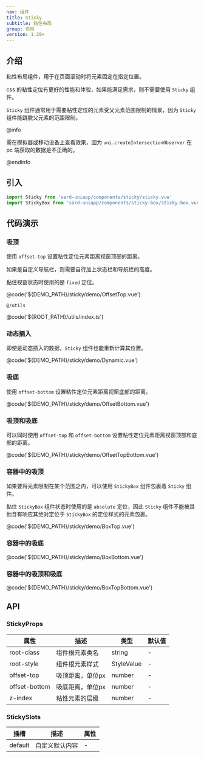 ```yaml
---
nav: 组件
title: Sticky
subtitle: 粘性布局
group: 布局
version: 1.20+
---
```


## 介绍

粘性布局组件，用于在页面滚动时将元素固定在指定位置。

css 的粘性定位有更好的性能和体验，如果能满足需求，则不需要使用 `Sticky` 组件。

`Sticky` 组件通常用于需要粘性定位的元素受父元素范围限制的情景，因为 `Sticky` 组件能跳脱父元素的范围限制。

@info

需在模拟器或移动设备上查看效果，因为 `uni.createIntersectionObserver` 在 pc 端获取的数据是不正确的。

@endinfo

## 引入

```ts
import Sticky from 'sard-uniapp/components/sticky/sticky.vue'
import StickyBox from 'sard-uniapp/components/sticky-box/sticky-box.vue'
```

## 代码演示

### 吸顶

使用 `offset-top` 设置粘性定位元素距离视窗顶部的距离。

如果是自定义导航栏，则需要自行加上状态栏和导航栏的高度。

黏住视窗状态时使用的是 `fixed` 定位。

@code('${DEMO_PATH}/sticky/demo/OffsetTop.vue')

`@/utils`

@code('${ROOT_PATH}/utils/index.ts')

### 动态插入

即使是动态插入的数据，`Sticky` 组件也能重新计算其位置。

@code('${DEMO_PATH}/sticky/demo/Dynamic.vue')

### 吸底

使用 `offset-bottom` 设置粘性定位元素距离视窗底部的距离。

@code('${DEMO_PATH}/sticky/demo/OffsetBottom.vue')

### 吸顶和吸底

可以同时使用 `offset-top` 和 `offset-bottom` 设置粘性定位元素距离视窗顶部和底部的距离。

@code('${DEMO_PATH}/sticky/demo/OffsetTopBottom.vue')

### 容器中的吸顶

如果要将元素限制在某个范围之内，可以使用 `StickyBox` 组件包裹着 `Sticky` 组件。

黏住 `StickyBox` 组件状态时使用的是 `absolute` 定位，因此 `Sticky` 组件不能被其他含有响应其绝对定位于 `StickyBox` 的定位样式的元素包裹。

@code('${DEMO_PATH}/sticky/demo/BoxTop.vue')

### 容器中的吸底

@code('${DEMO_PATH}/sticky/demo/BoxBottom.vue')

### 容器中的吸顶和吸底

@code('${DEMO_PATH}/sticky/demo/BoxTopBottom.vue')

## API

### StickyProps

| 属性          | 描述             | 类型       | 默认值 |
| ------------- | ---------------- | ---------- | ------ |
| root-class    | 组件根元素类名   | string     | -      |
| root-style    | 组件根元素样式   | StyleValue | -      |
| offset-top    | 吸顶距离，单位px | number     | -      |
| offset-bottom | 吸底距离，单位px | number     | -      |
| z-index       | 粘性元素的层级   | number     | -      |

### StickySlots

| 插槽    | 描述           | 属性 |
| ------- | -------------- | ---- |
| default | 自定义默认内容 | -    |
